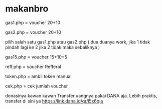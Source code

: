 # makanbro

gas1.php = voucher 20+10

gas2.php = voucher 20+10

pilih salah satu gas1.php atau gas2.php ( dua duanya work, jika 1 tidak pindah lagi ke 2 jika 2 tidak maka sebaliknya )

gas15.php = voucher 15+10+5

reff.php = voucher Refferal

token.php = ambil token manual

cek.php = cek jumlah voucher

donasinya kawan kawan Transfer uangnya pakai DANA aja. Lebih praktis, transfer di sini ya https://link.dana.id/qr/l5x6qia
